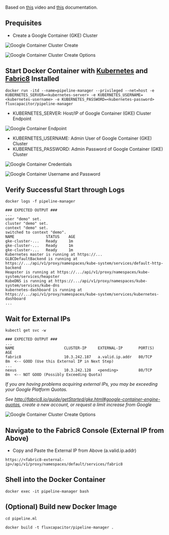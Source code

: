 Based on [this](https://blog.fabric8.io/fabric8-on-google-container-engine-cbb1bdc9f6f4#.4b1koxa83) video and [this](http://fabric8.io/guide/getStarted/gke.html) documentation.

## Prequisites
* Create a Google Container (GKE) Cluster

![Google Container Cluster Create](http://advancedspark.com/img/gke-create-cluster.png)

![Google Container Cluster Create Options](http://advancedspark.com/img/gke-create-cluster-options.png)

## Start Docker Container with [Kubernetes](http://kubernetes.io) and [Fabric8](fabric8.io) Installed
```
docker run -itd --name=pipeline-manager --privileged --net=host -e KUBERNETES_SERVER=<kubernetes-server> -e KUBERNETES_USERNAME=<kubernetes-username> -e KUBERNETES_PASSWORD=<kubernetes-password> fluxcapacitor/pipeline-manager
```

* KUBERNETES_SERVER:  Host/IP of Google Container (GKE) Cluster Endpoint

![Google Container Endpoint](http://advancedspark.com/img/gke-cluster-endpoint-ip.png)

* KUBERNETES_USERNAME:  Admin User of Google Container (GKE) Cluster
* KUBERNETES_PASSWORD:  Admin Password of Google Container (GKE) Cluster

![Google Container Credentials](http://advancedspark.com/img/gke-cluster-show-credentials.png)

![Google Container Username and Password](http://advancedspark.com/img/gke-cluster-username-password.png)

## Verify Successful Start through Logs
```
docker logs -f pipeline-manager

### EXPECTED OUTPUT ###
...
user "demo" set.
cluster "demo" set.
context "demo" set.
switched to context "demo".
NAME              STATUS    AGE
gke-cluster-...   Ready     1m
gke-cluster-...   Ready     1m
gke-cluster-...   Ready     1m
Kubernetes master is running at https://...
GLBCDefaultBackend is running at https://.../api/v1/proxy/namespaces/kube-system/services/default-http-backend
Heapster is running at https://.../api/v1/proxy/namespaces/kube-system/services/heapster
KubeDNS is running at https://.../api/v1/proxy/namespaces/kube-system/services/kube-dns
kubernetes-dashboard is running at https://.../api/v1/proxy/namespaces/kube-system/services/kubernetes-dashboard
...
```
## Wait for External IPs
```
kubectl get svc -w

### EXPECTED OUTPUT ###
...
NAME                      CLUSTER-IP     EXTERNAL-IP       PORT(S)     AGE
fabric8                   10.3.242.187   a.valid.ip.addr   80/TCP      8m  <-- GOOD (Use this External IP in Next Step)
...
nexus                     10.3.242.128   <pending>         80/TCP      8m  <-- NOT GOOD (Possibly Exceeding Quota)
```

_If you are having problems acquiring external IPs, you may be exceeding your Google Platform Quotas._

_See http://fabric8.io/guide/getStarted/gke.html#google-container-engine-quotas, create a new account, or request a limit increase from Google_

![Google Container Cluster Create Options](http://advancedspark.com/img/gke-exceed-quotas.png)

## Navigate to the Fabric8 Console (External IP from Above)
* Copy and Paste the External IP from Above (a.valid.ip.addr)
```
https://<fabric8-external-ip>/api/v1/proxy/namespaces/default/services/fabric8
```

## Shell into the Docker Container 
```
docker exec -it pipeline-manager bash
```

## (Optional) Build new Docker Image
```
cd pipeline.ml

docker build -t fluxcapacitor/pipeline-manager .
```
